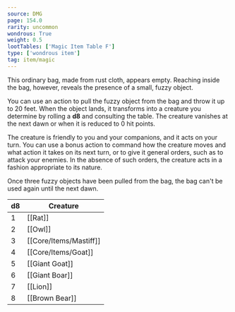 ```yaml
---
source: DMG
page: 154.0
rarity: uncommon
wondrous: True
weight: 0.5
lootTables: ['Magic Item Table F']
type: ['wondrous item']
tag: item/magic
---
```


This ordinary bag, made from rust cloth, appears empty. Reaching inside the bag, however, reveals the presence of a small, fuzzy object.

You can use an action to pull the fuzzy object from the bag and throw it up to 20 feet. When the object lands, it transforms into a creature you determine by rolling a **d8** and consulting the table. The creature vanishes at the next dawn or when it is reduced to 0 hit points.

The creature is friendly to you and your companions, and it acts on your turn. You can use a bonus action to command how the creature moves and what action it takes on its next turn, or to give it general orders, such as to attack your enemies. In the absence of such orders, the creature acts in a fashion appropriate to its nature.

Once three fuzzy objects have been pulled from the bag, the bag can't be used again until the next dawn.

|**d8**|Creature|
|--|------------|
|1|[[Rat]]|
|2|[[Owl]]|
|3|[[Core/Items/Mastiff]]|
|4|[[Core/Items/Goat]]|
|5|[[Giant Goat]]|
|6|[[Giant Boar]]|
|7|[[Lion]]|
|8|[[Brown Bear]]|


